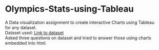 # Olympics-Stats-using-Tableau
A Data visualization assignment to create interactive Charts using Tableau for any dataset.<br>
Dataset used: <a href ="https://www.kaggle.com/heesoo37/120-years-of-olympic-history-athletes-and-results">Link to dataset</a><br>
Asked three questions on dataset and tried to answer those using charts embedded into html.<br>

